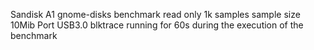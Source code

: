 Sandisk A1
gnome-disks benchmark
read only
1k samples
sample size 10Mib
Port USB3.0
blktrace running for 60s during the execution of the benchmark
